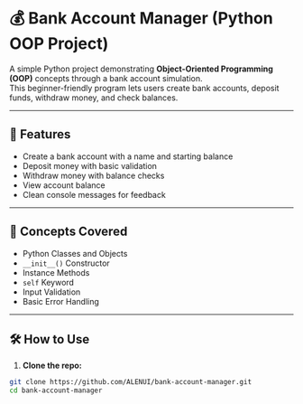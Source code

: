# 💰 Bank Account Manager (Python OOP Project)

A simple Python project demonstrating **Object-Oriented Programming (OOP)** concepts through a bank account simulation.  
This beginner-friendly program lets users create bank accounts, deposit funds, withdraw money, and check balances.

---

## 📌 Features

- Create a bank account with a name and starting balance
- Deposit money with basic validation
- Withdraw money with balance checks
- View account balance
- Clean console messages for feedback

---

## 🧠 Concepts Covered

- Python Classes and Objects
- `__init__()` Constructor
- Instance Methods
- `self` Keyword
- Input Validation
- Basic Error Handling

---

## 🛠️ How to Use

1. **Clone the repo:**

```bash
git clone https://github.com/ALENUI/bank-account-manager.git
cd bank-account-manager
```

